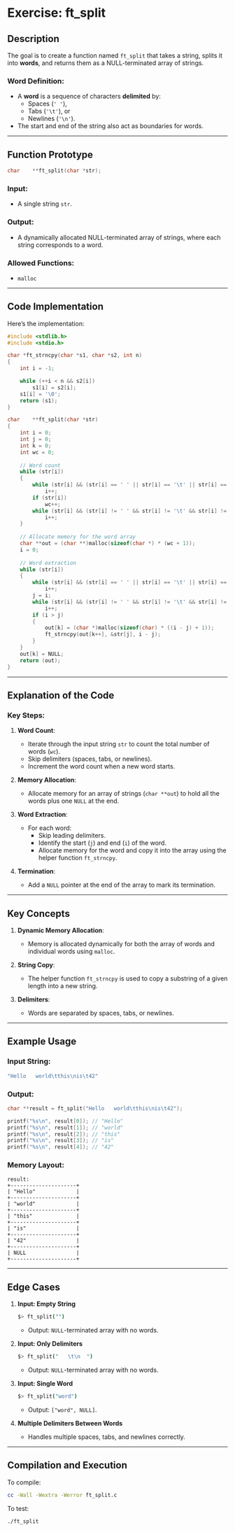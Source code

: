 # Exercise: ft_split

## Description

The goal is to create a function named `ft_split` that takes a string, splits it into **words**, and returns them as a NULL-terminated array of strings.

### Word Definition:
- A **word** is a sequence of characters **delimited** by:
  - Spaces (`' '`),
  - Tabs (`'\t'`), or
  - Newlines (`'\n'`).
- The start and end of the string also act as boundaries for words.

---

## Function Prototype

```c
char    **ft_split(char *str);
```

### Input:
- A single string `str`.

### Output:
- A dynamically allocated NULL-terminated array of strings, where each string corresponds to a word.

### Allowed Functions:
- `malloc`

---

## Code Implementation

Here’s the implementation:

```c
#include <stdlib.h>
#include <stdio.h>

char *ft_strncpy(char *s1, char *s2, int n)
{
	int i = -1;

	while (++i < n && s2[i])
		s1[i] = s2[i];
	s1[i] = '\0';
	return (s1);
}

char	**ft_split(char *str)
{
	int i = 0;
	int j = 0;
	int k = 0;
	int wc = 0;
	
	// Word count
	while (str[i])
	{
		while (str[i] && (str[i] == ' ' || str[i] == '\t' || str[i] == '\n'))
			i++;
		if (str[i])
			wc++;
		while (str[i] && (str[i] != ' ' && str[i] != '\t' && str[i] != '\n'))
			i++;
	}
	
	// Allocate memory for the word array
	char **out = (char **)malloc(sizeof(char *) * (wc + 1));
	i = 0;
	
	// Word extraction
	while (str[i])
	{
		while (str[i] && (str[i] == ' ' || str[i] == '\t' || str[i] == '\n'))
			i++;
		j = i;
		while (str[i] && (str[i] != ' ' && str[i] != '\t' && str[i] != '\n'))
			i++;
		if (i > j)
		{
			out[k] = (char *)malloc(sizeof(char) * ((i - j) + 1));
			ft_strncpy(out[k++], &str[j], i - j);
		}
	}
	out[k] = NULL;
	return (out);
}
```

---

## Explanation of the Code

### Key Steps:

1. **Word Count**:
   - Iterate through the input string `str` to count the total number of words (`wc`).
   - Skip delimiters (spaces, tabs, or newlines).
   - Increment the word count when a new word starts.

2. **Memory Allocation**:
   - Allocate memory for an array of strings (`char **out`) to hold all the words plus one `NULL` at the end.

3. **Word Extraction**:
   - For each word:
     - Skip leading delimiters.
     - Identify the start (`j`) and end (`i`) of the word.
     - Allocate memory for the word and copy it into the array using the helper function `ft_strncpy`.

4. **Termination**:
   - Add a `NULL` pointer at the end of the array to mark its termination.

---

## Key Concepts

1. **Dynamic Memory Allocation**:
   - Memory is allocated dynamically for both the array of words and individual words using `malloc`.

2. **String Copy**:
   - The helper function `ft_strncpy` is used to copy a substring of a given length into a new string.

3. **Delimiters**:
   - Words are separated by spaces, tabs, or newlines.

---

## Example Usage

### Input String:

```bash
"Hello   world\tthis\nis\t42"
```

### Output:

```c
char **result = ft_split("Hello   world\tthis\nis\t42");

printf("%s\n", result[0]); // "Hello"
printf("%s\n", result[1]); // "world"
printf("%s\n", result[2]); // "this"
printf("%s\n", result[3]); // "is"
printf("%s\n", result[4]); // "42"
```

### Memory Layout:

```
result:
+---------------------+
| "Hello"             |
+---------------------+
| "world"             |
+---------------------+
| "this"              |
+---------------------+
| "is"                |
+---------------------+
| "42"                |
+---------------------+
| NULL                |
+---------------------+
```

---

## Edge Cases

1. **Input: Empty String**  
   ```bash
   $> ft_split("")
   ```
   - Output: `NULL`-terminated array with no words.

2. **Input: Only Delimiters**  
   ```bash
   $> ft_split("   \t\n  ")
   ```
   - Output: `NULL`-terminated array with no words.

3. **Input: Single Word**  
   ```bash
   $> ft_split("word")
   ```
   - Output: `["word", NULL]`.

4. **Multiple Delimiters Between Words**  
   - Handles multiple spaces, tabs, and newlines correctly.

---

## Compilation and Execution

To compile:

```bash
cc -Wall -Wextra -Werror ft_split.c
```

To test:

```bash
./ft_split
```